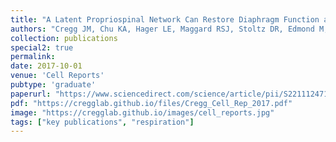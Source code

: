 ```yaml
---
title: "A Latent Propriospinal Network Can Restore Diaphragm Function after High Cervical Spinal Cord Injury"
authors: "Cregg JM, Chu KA, Hager LE, Maggard RSJ, Stoltz DR, Edmond M, Alilain WJ, Philippidou P, Landmesser LT, Silver J"
collection: publications
special2: true
permalink:
date: 2017-10-01
venue: 'Cell Reports'
pubtype: 'graduate'
paperurl: "https://www.sciencedirect.com/science/article/pii/S2211124717313815?via%3Dihub"
pdf: "https://cregglab.github.io/files/Cregg_Cell_Rep_2017.pdf"
image: "https://cregglab.github.io/images/cell_reports.jpg"
tags: ["key publications", "respiration"]
---
```

